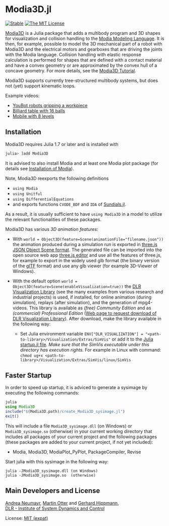 # Modia3D.jl

[![Stable](https://img.shields.io/badge/docs-stable-blue.svg)](https://ModiaSim.github.io/Modia3D.jl/stable)
[![The MIT License](https://img.shields.io/badge/license-MIT-brightgreen.svg?style=flat-square)](https://github.com/ModiaSim/Modia3D.jl/blob/master/LICENSE.md)

[Modia3D](https://github.com/ModiaSim/Modia3D.jl) is a Julia package that adds a multibody program and 3D shapes for visualization and collision handling to the [Modia Modeling Language](https://github.com/ModiaSim/Modia.jl). It is then, for example, possible to model the 3D mechanical part of a robot with Modia3D and the electrical motors and gearboxes that are driving the joints with the Modia language. Collision handling with elastic response calculation is performed for shapes that are defined with a contact material and have a convex geometry or are approximated by the convex hull of a concave geometry. For more details, see the [Modia3D Tutorial](https://modiasim.github.io/Modia3D.jl/stable/tutorial/Tutorial.html).

Modia3D supports currently tree-structured multibody systems, but does not (yet) support kinematic loops.

Example videos:

- [YouBot robots gripping a workpiece](https://modiasim.github.io/Modia3D.jl/resources/videos/YouBotsGripping.mp4)
- [Billiard table with 16 balls](https://modiasim.github.io/Modia3D.jl/resources/videos/Billard16Balls.mp4)
- [Mobile with 8 levels](https://modiasim.github.io/Modia3D.jl/resources/videos/Mobile8.mp4)


## Installation

Modia3D requires Julia 1.7 or later and is installed with

```julia
julia> ]add Modia3D
```

It is advised to also install Modia and at least one Modia plot package (for details see [Installation of Modia](https://modiasim.github.io/Modia.jl/stable/#Installation)).

Note, Modia3D reexports the following definitions 

- `using Modia`
- `using Unitful`
- `using DifferentialEquations`
- and exports functions `CVODE_BDF` and `IDA` of [Sundials.jl](https://github.com/SciML/Sundials.jl).

As a result, it is usually sufficient to have `using Modia3D` in a model to utilize the relevant 
functionalities of these packages.

Modia3D has various *3D animation features*:

- With `world = Object3D(feature=Scene(animationFile="filename.json"))` the animation produced during a simulation run
  is exported in [three.js JSON Object Scene format](https://github.com/mrdoob/three.js/wiki/JSON-Object-Scene-format-4).
  The generated file can be imported into the open source web app [three.js editor](https://threejs.org/editor/) and 
  use all the features of three.js, for example to export in the widely used glb format (the binary version of the [glTF](https://www.khronos.org/gltf/) format) 
  and use any glb viewer (for example 3D-Viewer of Windows).

- With the default option `world = Object3D(feature=Scene(enableVisualization=true))` the 
  [DLR Visualization Library](https://www.systemcontrolinnovationlab.de/the-dlr-visualization-library/)
  (see the many examples from various research and industrial projects) is used, if installed, for 
  online animation (during simulation), replays (after simulation), and the generation of mpg4-videos.
  This library is available as *(free) Community Edition* and as *(commercial) Professional Edition*
  ([Web page to request download of DLR Visualization Library](https://visualization.ltx.de/)).
  After download, make the library available in the following way:
  - Set Julia environment variable `ENV["DLR_VISUALIZATION"] = "<path-to-library>/Visualization/Extras/SimVis"` 
    or add it to the [Julia startup.jl file](https://github.com/ModiaSim/Modia3D.jl/wiki/Template-for-startup.jl). 
    *Make sure that the SimVis executable under this directory has execution rights.*
    For example in Linux with command: `chmod ug+x <path-to-library>/Visualization/Extras/SimVis/linux/SimVis`


## Faster Startup
 
In order to speed up startup, it is adviced to generate a sysimage by executing the following commands:

```julia
julia
using Modia3D
include("$(Modia3D.path)/create_Modia3D_sysimage.jl")
exit()
```

This will include a file `Modia3D_sysimage.dll` (on Windows) or `Modia3D_sysimage.so` (otherwise) in your
current working directory that includes all packages of your current project and the following packages
(these packages are added to your current project, if not yet included):

- Modia, Modia3D, ModiaPlot_PyPlot, PackageCompiler, Revise
 
Start julia with this sysimage in the following way:

```
julia -JModia3D_sysimage.dll (on Windows)
julia -JModia3D_sysimage.so  (otherwise)
```

## Main Developers and License

[Andrea Neumayr](mailto:andrea.neumayr@dlr.de),
[Martin Otter](https://rmc.dlr.de/sr/de/staff/martin.otter/) and
[Gerhard Hippmann](mailto:gerhard.hippmann@dlr.de),\
[DLR - Institute of System Dynamics and Control](https://www.dlr.de/sr/en)

License: [MIT (expat)](LICENSE.md)
